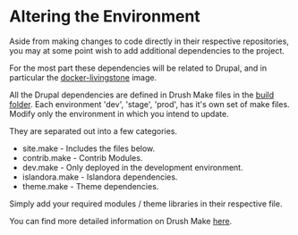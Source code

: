 # Altering the Environment

Aside from making changes to code directly in their respective repositories, you
may at some point wish to add additional dependencies to the project.

For the most part these dependencies will be related to Drupal, and in
particular the
[docker-livingstone](https://github.com/livingstoneonline/docker-livingstone)
image.

All the Drupal dependencies are defined in Drush Make files in the
[build folder](https://github.com/livingstoneonline/docker-livingstone/tree/dev/build).
Each environment 'dev', 'stage', 'prod', has it's own set of make files. Modify
only the environment in which you intend to update.

They are separated out into a few categories.

* site.make - Includes the files below.
* contrib.make - Contrib Modules.
* dev.make - Only deployed in the development environment.
* islandora.make - Islandora dependencies.
* theme.make - Theme dependencies.

Simply add your required modules / theme libraries in their respective file.

You can find more detailed information on Drush Make [here](http://www.drush.org/en/master/make/).
